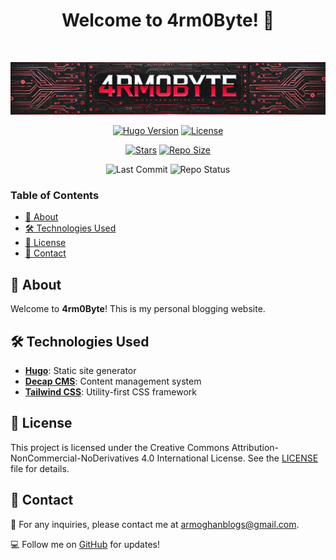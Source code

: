 <h1 align="center">Welcome to 4rm0Byte! 👋</h1>
<br>

<p align="center">
  <img src=".github/assets/banner.png" alt="4rm0Byte Banner" width="800">
</p>

<div align="center">

[![Hugo Version](https://img.shields.io/static/v1?label=HUGO&message=0.130.0&color=blue&logo=hugo&style=for-the-badge)](https://github.com/gohugoio/hugo/releases/tag/v0.130.0)
[![License](https://img.shields.io/badge/License-MIT-A855F7?style=for-the-badge&logo=opensourceinitiative&logoColor=white)](https://github.com/Armoghan-Blogs/4rm0Byte/blob/main/LICENSE)

[![Stars](https://img.shields.io/github/stars/Armoghan-Blogs/4rm0Byte?style=for-the-badge&logo=github&color=yellow)](https://github.com/Armoghan-Blogs/4rm0Byte/stargazers)
[![Repo Size](https://img.shields.io/github/repo-size/Armoghan-Blogs/4rm0Byte?style=for-the-badge&logo=github&logoColor=white)](https://github.com/Armoghan-Blogs/4rm0Byte)

![Last Commit](https://img.shields.io/github/last-commit/Armoghan-Blogs/4rm0Byte?style=for-the-badge)
![Repo Status](https://img.shields.io/badge/Status-Active-success?style=for-the-badge)

</div>

### Table of Contents

- [📖 About](#-about)
- [🛠️ Technologies Used](#️-technologies-used)
- [📜 License](#-license)
- [📧 Contact](#-contact)

## 📖 About

Welcome to **4rm0Byte**! This is my personal blogging website.

## 🛠️ Technologies Used

- **[Hugo](https://gohugo.io/)**: Static site generator
- **[Decap CMS](https://decapcms.org/)**: Content management system
- **[Tailwind CSS](https://tailwindcss.com/)**: Utility-first CSS framework


## 📜 License

This project is licensed under the Creative Commons Attribution-NonCommercial-NoDerivatives 4.0 International License. See the [LICENSE](https://github.com/Armoghan-Blogs/4rm0Byte/blob/main/LICENSE) file for details.

## 📧 Contact

📩 For any inquiries, please contact me at [armoghanblogs@gmail.com](mailto:armoghanblogs@gmail.com).

💻 Follow me on [GitHub](https://github.com/Armoghan-ul-Mohmin) for updates!